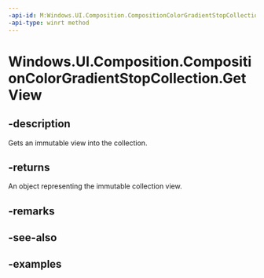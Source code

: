 ```yaml
---
-api-id: M:Windows.UI.Composition.CompositionColorGradientStopCollection.GetView
-api-type: winrt method
---
```


<!-- Method syntax.
public IVectorView<CompositionColorGradientStop> CompositionColorGradientStopCollection.GetView()
-->

# Windows.UI.Composition.CompositionColorGradientStopCollection.GetView

## -description

Gets an immutable view into the collection.



## -returns

An object representing the immutable collection view.

## -remarks

## -see-also

## -examples

